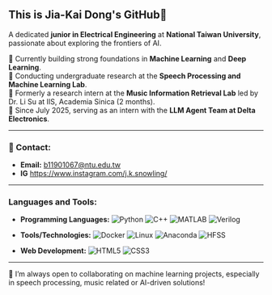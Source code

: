 ## This is Jia-Kai Dong's GitHub👋

A dedicated **junior in Electrical Engineering** at **National Taiwan University**, passionate about exploring the frontiers of AI.  

📖 Currently building strong foundations in **Machine Learning** and **Deep Learning**.  
🤖 Conducting undergraduate research at the **Speech Processing and Machine Learning Lab**.  
📝 Formerly a research intern at the **Music Information Retrieval Lab** led by Dr. Li Su at IIS, Academia Sinica (2 months).  
💼 Since July 2025, serving as an intern with the **LLM Agent Team at Delta Electronics**.  

---

### 📧 Contact:
- **Email:** b11901067@ntu.edu.tw
- **IG** https://www.instagram.com/j.k.snowling/

---
### Languages and Tools:
- **Programming Languages:** 
  ![Python](https://img.shields.io/badge/Python-3776AB?style=flat&logo=python&logoColor=white) 
  ![C++](https://img.shields.io/badge/C%2B%2B-00599C?style=flat&logo=c%2B%2B&logoColor=white)
  ![MATLAB](https://img.shields.io/badge/MATLAB-0076A8?style=flat&logo=matlab&logoColor=white)
  ![Verilog](https://img.shields.io/badge/Verilog-5F3C51?style=flat&logo=verilog&logoColor=white)

- **Tools/Technologies:**
  ![Docker](https://img.shields.io/badge/Docker-2496ED?style=flat&logo=docker&logoColor=white)
  ![Linux](https://img.shields.io/badge/Linux-FCC624?style=flat&logo=linux&logoColor=black)
  ![Anaconda](https://img.shields.io/badge/Anaconda-44A833?style=flat&logo=anaconda&logoColor=white)
  ![HFSS](https://img.shields.io/badge/HFSS-1C65A0?style=flat&logo=data:image/svg+xml;base64,PHN2ZyB4bWxucz0iaHR0cDovL3d3dy533...jJtL0dx/) 


- **Web Development:**
  ![HTML5](https://img.shields.io/badge/HTML5-E34F26?style=flat&logo=html5&logoColor=white)
  ![CSS3](https://img.shields.io/badge/CSS3-1572B6?style=flat&logo=css3&logoColor=white)


---

🌱 I’m always open to collaborating on machine learning projects, especially in speech processing, music related or AI-driven solutions!


